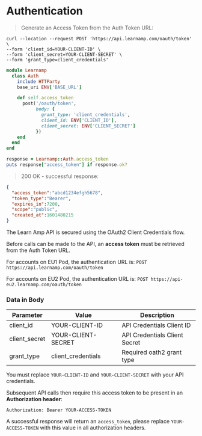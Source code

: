# Authentication

> Generate an Access Token from the Auth Token URL:

```shell
curl --location --request POST 'https://api.learnamp.com/oauth/token' \
--form 'client_id=YOUR-CLIENT-ID' \
--form 'client_secret=YOUR-CLIENT-SECRET' \
--form 'grant_type=client_credentials'
```

```ruby
module Learnamp
  class Auth
    include HTTParty
    base_uri ENV['BASE_URL']

    def self.access_token
      post('/oauth/token',
           body: {
             grant_type: 'client_credentials',
             client_id: ENV['CLIENT_ID'],
             client_secret: ENV['CLIENT_SECRET']
           })
    end
  end
end

response = Learnamp::Auth.access_token
puts response["access_token"] if response.ok?
```
> 200 OK - successful response:

```json
{
  "access_token":"abcd1234efgh5678",
  "token_type":"Bearer",
  "expires_in":7200,
  "scope":"public",
  "created_at":1601480215
}
```

The Learn Amp API is secured using the OAuth2 Client Credentials flow.

Before calls can be made to the API, an **access token** must be retrieved from the Auth Token URL.

For accounts on EU1 Pod, the authentication URL is:
`POST https://api.learnamp.com/oauth/token`

For accounts on EU2 Pod, the authentication URL is:
`POST https://api-eu2.learnamp.com/oauth/token`

### Data in Body

Parameter | Value | Description
--------- | ------- | -----------
client_id | YOUR-CLIENT-ID | API Credentials Client ID
client_secret | YOUR-CLIENT-SECRET | API Credentials Client Secret
grant_type | client_credentials | Required oath2 grant type

<aside class="notice">
You must replace <code>YOUR-CLIENT-ID</code> and <code>YOUR-CLIENT-SECRET</code> with your API credentials.
</aside>

Subsequent API calls then require this access token to be present in an **Authorization header**:

`Authorization: Bearer YOUR-ACCESS-TOKEN`

<aside class="success">
A successful response will return an <code>access_token</code>, please replace <code>YOUR-ACCESS-TOKEN</code> with this value in all authorization headers.
</aside>